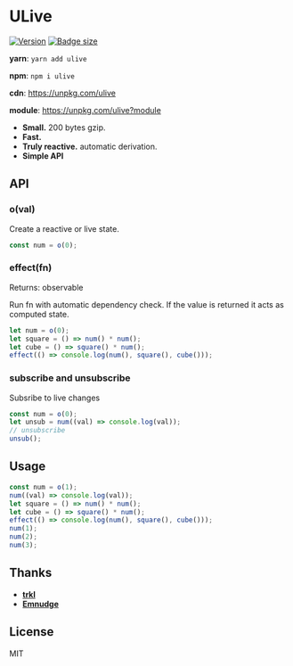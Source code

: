 # ULive

[![Version](https://img.shields.io/npm/v/ulive.svg?color=success&style=flat-square)](https://www.npmjs.com/package/ulive) [![Badge size](https://img.badgesize.io/https://unpkg.com/ulive?compression=gzip&label=gzip&style=flat-square)](https://unpkg.com/ulive)

**yarn**: `yarn add ulive`

**npm**: `npm i ulive`

**cdn**: https://unpkg.com/ulive

**module**: https://unpkg.com/ulive?module

-   **Small.** 200 bytes gzip.
-   **Fast.**
-   **Truly reactive.** automatic derivation.
-   **Simple API**

## API

### o(val)

Create a reactive or live state.

```js
const num = o(0);
```

### effect(fn)

Returns: observable

Run fn with automatic dependency check. If the value is returned it acts as computed state.

```js
let num = o(0);
let square = () => num() * num();
let cube = () => square() * num();
effect(() => console.log(num(), square(), cube()));
```

### subscribe and unsubscribe

Subsribe to live changes

```js
const num = o(0);
let unsub = num((val) => console.log(val));
// unsubscribe
unsub();
```

## Usage

```js
const num = o(1);
num((val) => console.log(val));
let square = () => num() * num();
let cube = () => square() * num();
effect(() => console.log(num(), square(), cube()));
num(1);
num(2);
num(3);
```

## Thanks

-   **[trkl](https://github.com/jbreckmckye/trkl)**
-   **[Emnudge](https://github.com/EmNudge)**

## License

MIT
